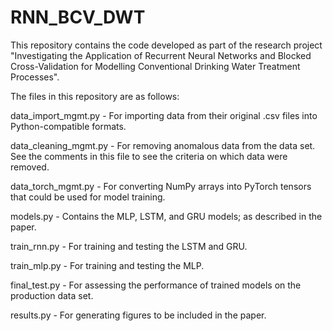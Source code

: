 # RNN_BCV_DWT

This repository contains the code developed as part of the research project "Investigating the Application of Recurrent Neural Networks and Blocked Cross-Validation for Modelling Conventional Drinking Water Treatment Processes".


The files in this repository are as follows:

data_import_mgmt.py - For importing data from their original .csv files into Python-compatible formats.

data_cleaning_mgmt.py - For removing anomalous data from the data set. See the comments in this file to see the criteria on which data were removed.

data_torch_mgmt.py - For converting NumPy arrays into PyTorch tensors that could be used for model training.

models.py - Contains the MLP, LSTM, and GRU models; as described in the paper.

train_rnn.py - For training and testing the LSTM and GRU.

train_mlp.py - For training and testing the MLP.

final_test.py - For assessing the performance of trained models on the production data set.

results.py - For generating figures to be included in the paper.
